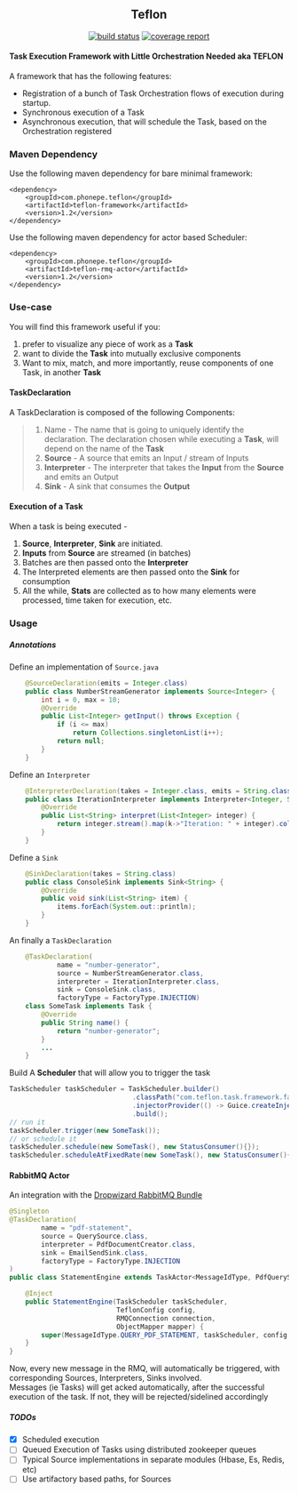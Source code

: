 <h2 align="center">Teflon</h2>
<p align="center">
<a href="https://gitlab.phonepe.com/Naik/teflon/commits/master"><img alt="build status" src="https://gitlab.phonepe.com/Naik/teflon/badges/master/build.svg" /></a>
<a href="https://gitlab.phonepe.com/Naik/teflon/commits/master"><img alt="coverage report" src="https://gitlab.phonepe.com/Naik/teflon/badges/master/coverage.svg" /></a>
</p> 

#### Task Execution Framework with Little Orchestration Needed aka TEFLON 

A framework that has the following features:
- Registration of a bunch of Task Orchestration flows of execution during startup.
- Synchronous execution of a Task
- Asynchronous execution, that will schedule the Task, based on the Orchestration registered


### Maven Dependency
Use the following maven dependency for bare minimal framework:
```
<dependency>
    <groupId>com.phonepe.teflon</groupId>
    <artifactId>teflon-framework</artifactId>
    <version>1.2</version>
</dependency>
```
Use the following maven dependency for actor based Scheduler:
```
<dependency>
    <groupId>com.phonepe.teflon</groupId>
    <artifactId>teflon-rmq-actor</artifactId>
    <version>1.2</version>
</dependency>
``` 

### Use-case
You will find this framework useful if you:
1. prefer to visualize any piece of work as a <b>Task</b>
2. want to divide the <b>Task</b> into mutually exclusive components
3. Want to mix, match, and more importantly, reuse components of one Task, in another <b>Task</b>  


#### TaskDeclaration
A TaskDeclaration is composed of the following Components:
> 1. Name - The name that is going to uniquely identify the declaration. The declaration chosen while executing a <b>Task</b>, will depend on the name of the <b>Task</b> 
> 1. <b>Source</b> - A source that emits an Input / stream of Inputs
> 2. <b>Interpreter</b> - The interpreter that takes the <b>Input</b> from the <b>Source</b> and emits an Output
> 3. <b>Sink</b> - A sink that consumes the <b>Output</b>

#### Execution of a <b>Task</b>
When a task is being executed -
1. <b>Source</b>, <b>Interpreter</b>, <b>Sink</b> are initiated.
2. <b>Inputs</b> from <b>Source</b> are streamed (in batches)
3. Batches are then passed onto the <b>Interpreter</b>
4. The Interpreted elements are then passed onto the <b>Sink</b> for consumption
5. All the while, <b>Stats</b> are collected as to how many elements were processed, time taken for execution, etc. 

### Usage
##### Annotations
Define an implementation of ```Source.java```
```java
    @SourceDeclaration(emits = Integer.class)
    public class NumberStreamGenerator implements Source<Integer> {
        int i = 0, max = 10;
        @Override
        public List<Integer> getInput() throws Exception {
            if (i <= max)
                return Collections.singletonList(i++);
            return null;
        }
    }
```
Define an ```Interpreter```
```java
    @InterpreterDeclaration(takes = Integer.class, emits = String.class)
    public class IterationInterpreter implements Interpreter<Integer, String> {
        @Override
        public List<String> interpret(List<Integer> integer) {
            return integer.stream().map(k->"Iteration: " + integer).collect(Collectors.toList());
        }
    }
```
Define a ```Sink```
```java
    @SinkDeclaration(takes = String.class)
    public class ConsoleSink implements Sink<String> {
        @Override
        public void sink(List<String> item) {
            items.forEach(System.out::println);
        }
    }
```
An finally a ```TaskDeclaration```
```java
    @TaskDeclaration(
            name = "number-generator", 
            source = NumberStreamGenerator.class,
            interpreter = IterationInterpreter.class,
            sink = ConsoleSink.class,
            factoryType = FactoryType.INJECTION)
    class SomeTask implements Task {
        @Override
        public String name() {
            return "number-generator";
        }
        ...
    }
```
Build A <b>Scheduler</b> that will allow you to trigger the task  
```java
TaskScheduler taskScheduler = TaskScheduler.builder()
                               .classPath("com.teflon.task.framework.factory")
                               .injectorProvider(() -> Guice.createInjector(<your module>))
                               .build();
// run it
taskScheduler.trigger(new SomeTask());
// or schedule it
taskScheduler.schedule(new SomeTask(), new StatusConsumer(){});
taskScheduler.scheduleAtFixedRate(new SomeTask(), new StatusConsumer(){}, 0, 1, TimeUnit.SECONDS);
```

#### RabbitMQ Actor
An integration with the [Dropwizard RabbitMQ Bundle](https://github.com/santanusinha/dropwizard-rabbitmq-actors)
```java
@Singleton
@TaskDeclaration(
        name = "pdf-statement",
        source = QuerySource.class,
        interpreter = PdfDocumentCreator.class,
        sink = EmailSendSink.class,
        factoryType = FactoryType.INJECTION
)
public class StatementEngine extends TaskActor<MessageIdType, PdfQueryStatementTask> {

    @Inject
    public StatementEngine(TaskScheduler taskScheduler,
                           TeflonConfig config,
                           RMQConnection connection,
                           ObjectMapper mapper) {
        super(MessageIdType.QUERY_PDF_STATEMENT, taskScheduler, config, connection, mapper, PdfQueryStatementTask.class);
    }
}
```
Now, every new message in the RMQ, will automatically be triggered, with corresponding Sources, Interpreters, Sinks involved.<br>
Messages (ie Tasks) will get acked automatically, after the successful execution of the task.
If not, they will be rejected/sidelined accordingly

##### TODOs
- [x] Scheduled execution<br>
- [ ] Queued Execution of Tasks using distributed zookeeper queues<br>
- [ ] Typical Source implementations in separate modules (Hbase, Es, Redis, etc)<br>
- [ ] Use artifactory based paths, for Sources<br>